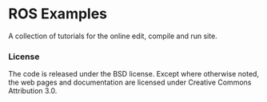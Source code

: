 ROS Examples
============

A collection of tutorials for the online edit, compile and run site.

### License

The code is released under the BSD license.
Except where otherwise noted, the web pages and documentation are licensed under Creative Commons Attribution 3.0. 





